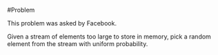 #Problem

This problem was asked by Facebook.

Given a stream of elements too large to store in memory, pick a random element from the stream with uniform probability.
